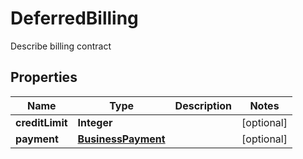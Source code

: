 

# DeferredBilling

Describe billing contract

## Properties

| Name | Type | Description | Notes |
|------------ | ------------- | ------------- | -------------|
|**creditLimit** | **Integer** |  |  [optional] |
|**payment** | [**BusinessPayment**](BusinessPayment.md) |  |  [optional] |



